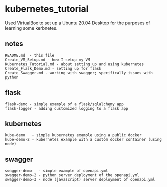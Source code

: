 # kubernetes_tutorial

Used VirtualBox to set up a Ubuntu 20.04 Desktop for the purposes of learning some kerbnetes. 

## notes
```
README.md  - this file
Create_VM_Setup.md - how I setup my VM
Kubernetes_Tutorial.md - about setting up and using kubernetes
Create_Flask_Demo.md - setting up for flask
Create_Swagger.md - working with swagger; specifically issues with python
```

## flask
```
flask-demo - simple example of a flask/sqlalchemy app
flask-logger - adding customized logging to a flask app
```

## kubernetes
```
kube-demo   - simple kubernetes example using a public docker
kube-demo-2 - kubernetes example with a custom docker container (using node)
```

## swagger
```
swagger-demo   - simple example of openapi.yml
swagger-demo-2 - python server deployment of the openapi.yml 
swagger-demo-3 - node (javascript) server deployment of openapi.yml
```
